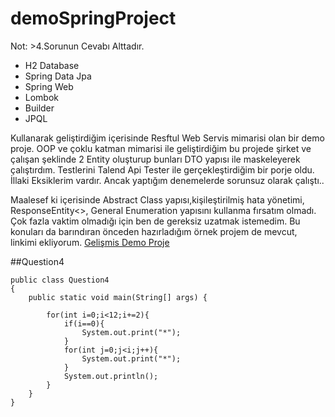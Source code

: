 # demoSpringProject

Not: >4.Sorunun Cevabı Alttadır.

- H2 Database
- Spring Data Jpa
- Spring Web
- Lombok
- Builder
- JPQL

Kullanarak geliştirdiğim içerisinde Resftul Web Servis mimarisi olan bir demo proje. 
OOP ve çoklu katman mimarisi ile geliştirdiğim bu projede şirket ve çalışan şeklinde 2 Entity oluşturup bunları DTO yapısı ile maskeleyerek çalıştırdım.
Testlerini Talend Api Tester ile gerçekleştirdiğim bir porje oldu. İllaki Eksiklerim vardır. Ancak yaptığım denemelerde sorunsuz olarak çalıştı..

Maalesef ki içerisinde Abstract Class yapısı,kişileştirilmiş hata yönetimi, ResponseEntity<>, General Enumeration yapısını kullanma fırsatım olmadı. 
Çok fazla vaktim olmadığı için ben de gereksiz uzatmak istemedim. Bu konuları da barındıran önceden hazırladığım örnek projem de mevcut, linkimi ekliyorum.
[Gelişmis Demo Proje](https://github.com/mesutcalim/CRM-LITE/tree/pair8/crm-lite/src/main/java/com/etiya/crmlite/entities)

##Question4
```
public class Question4
{
    public static void main(String[] args) {

        for(int i=0;i<12;i+=2){
            if(i==0){
                System.out.print("*");
            }
            for(int j=0;j<i;j++){
                System.out.print("*");
            }
            System.out.println();
        }
    }
}
```
